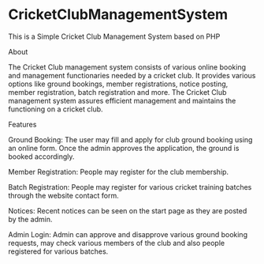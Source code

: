 # CricketClubManagementSystem

This is a Simple Cricket Club Management System based on PHP

About

The Cricket Club management system consists of various online booking and management functionaries needed by a cricket club. It provides various options like ground bookings, member registrations, notice posting, member registration, batch registration and more. The Cricket Club management system assures efficient management and maintains the functioning on a cricket club.

Features

Ground Booking: The user may fill and apply for club ground booking using an online form. Once the admin approves the application, the ground is booked accordingly.

Member Registration: People may register for the club membership.

Batch Registration: People may register for various cricket training batches through the website contact form.

Notices: Recent notices can be seen on the start page as they are posted by the admin.

Admin Login: Admin can approve and disapprove various ground booking requests, may check various members of the club and also people registered for various batches.


